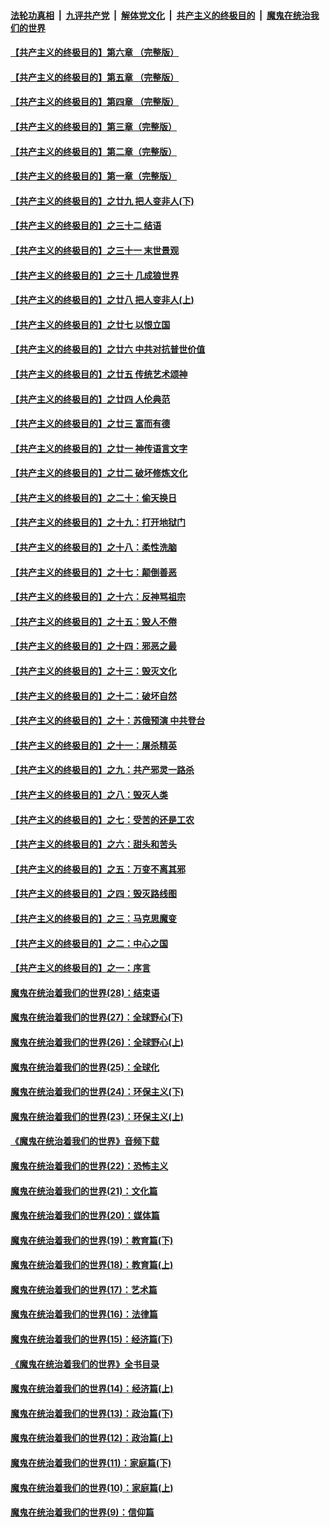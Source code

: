 ####  [法轮功真相](../../../../basic/blob/master/README.md?t=04220631) &nbsp;|&nbsp; [九评共产党](../../../../9ping.md/blob/master/README.md?t=04220631) &nbsp;|&nbsp; [解体党文化](../../../../jtdwh.md/blob/master/README.md?t=04220631)  &nbsp;|&nbsp; [共产主义的终极目的](../../../../gczydzjmd.md/blob/master/README.md?t=04220631) &nbsp;|&nbsp; [魔鬼在统治我们的世界](../../../../mgztzwmdsj.md/blob/master/README.md?t=04220631) 

#### [【共产主义的终极目的】第六章 （完整版）](../pages/nsc422/n11428913.md?t=04220631) 

#### [【共产主义的终极目的】第五章 （完整版）](../pages/nsc422/n11428912.md?t=04220631) 

#### [【共产主义的终极目的】第四章 （完整版）](../pages/nsc422/n11428907.md?t=04220631) 

#### [【共产主义的终极目的】第三章（完整版）](../pages/nsc422/n11428848.md?t=04220631) 

#### [【共产主义的终极目的】第二章（完整版）](../pages/nsc422/n11428831.md?t=04220631) 

#### [【共产主义的终极目的】第一章（完整版）](../pages/nsc422/n11417651.md?t=04220631) 

#### [【共产主义的终极目的】之廿九 把人变非人(下)](../pages/nsc422/n11344140.md?t=04220631) 

#### [【共产主义的终极目的】之三十二 结语](../pages/nsc422/n11360535.md?t=04220631) 

#### [【共产主义的终极目的】之三十一 末世景观](../pages/nsc422/n11351129.md?t=04220631) 

#### [【共产主义的终极目的】之三十 几成狼世界](../pages/nsc422/n11348280.md?t=04220631) 

#### [【共产主义的终极目的】之廿八 把人变非人(上)](../pages/nsc422/n11340492.md?t=04220631) 

#### [【共产主义的终极目的】之廿七 以恨立国](../pages/nsc422/n11336944.md?t=04220631) 

#### [【共产主义的终极目的】之廿六 中共对抗普世价值](../pages/nsc422/n11324785.md?t=04220631) 

#### [【共产主义的终极目的】之廿五 传统艺术颂神](../pages/nsc422/n11296396.md?t=04220631) 

#### [【共产主义的终极目的】之廿四 人伦典范](../pages/nsc422/n11296397.md?t=04220631) 

#### [【共产主义的终极目的】之廿三 富而有德](../pages/nsc422/n11283598.md?t=04220631) 

#### [【共产主义的终极目的】之廿一 神传语言文字](../pages/nsc422/n11263265.md?t=04220631) 

#### [【共产主义的终极目的】之廿二 破坏修炼文化](../pages/nsc422/n11245728.md?t=04220631) 

#### [【共产主义的终极目的】之二十：偷天换日](../pages/nsc422/n11238846.md?t=04220631) 

#### [【共产主义的终极目的】之十九：打开地狱门](../pages/nsc422/n11206376.md?t=04220631) 

#### [【共产主义的终极目的】之十八：柔性洗脑](../pages/nsc422/n11199994.md?t=04220631) 

#### [【共产主义的终极目的】之十七：颠倒善恶](../pages/nsc422/n11179782.md?t=04220631) 

#### [【共产主义的终极目的】之十六：反神骂祖宗](../pages/nsc422/n11166798.md?t=04220631) 

#### [【共产主义的终极目的】之十五：毁人不倦](../pages/nsc422/n11166792.md?t=04220631) 

#### [【共产主义的终极目的】之十四：邪恶之最](../pages/nsc422/n11150249.md?t=04220631) 

#### [【共产主义的终极目的】之十三：毁灭文化](../pages/nsc422/n11135227.md?t=04220631) 

#### [【共产主义的终极目的】之十二：破坏自然](../pages/nsc422/n11135214.md?t=04220631) 

#### [【共产主义的终极目的】之十：苏俄预演 中共登台](../pages/nsc422/n11118424.md?t=04220631) 

#### [【共产主义的终极目的】之十一：屠杀精英](../pages/nsc422/n11118442.md?t=04220631) 

#### [【共产主义的终极目的】之九：共产邪灵一路杀](../pages/nsc422/n11114139.md?t=04220631) 

#### [【共产主义的终极目的】之八：毁灭人类](../pages/nsc422/n11108503.md?t=04220631) 

#### [【共产主义的终极目的】之七：受苦的还是工农](../pages/nsc422/n11101809.md?t=04220631) 

#### [【共产主义的终极目的】之六：甜头和苦头](../pages/nsc422/n11096971.md?t=04220631) 

#### [【共产主义的终极目的】之五：万变不离其邪](../pages/nsc422/n11091285.md?t=04220631) 

#### [【共产主义的终极目的】之四：毁灭路线图](../pages/nsc422/n11086284.md?t=04220631) 

#### [【共产主义的终极目的】之三：马克思魔变](../pages/nsc422/n11061941.md?t=04220631) 

#### [【共产主义的终极目的】之二：中心之国](../pages/nsc422/n11047728.md?t=04220631) 

#### [【共产主义的终极目的】之一：序言](../pages/nsc422/n11086077.md?t=04220631) 

#### [魔鬼在统治着我们的世界(28)：结束语](../pages/nsc422/n10936246.md?t=04220631) 

#### [魔鬼在统治着我们的世界(27)：全球野心(下)](../pages/nsc422/n10928319.md?t=04220631) 

#### [魔鬼在统治着我们的世界(26)：全球野心(上)](../pages/nsc422/n10900318.md?t=04220631) 

#### [魔鬼在统治着我们的世界(25)：全球化](../pages/nsc422/n10788205.md?t=04220631) 

#### [魔鬼在统治着我们的世界(24)：环保主义(下)](../pages/nsc422/n10695307.md?t=04220631) 

#### [魔鬼在统治着我们的世界(23)：环保主义(上)](../pages/nsc422/n10688613.md?t=04220631) 

#### [《魔鬼在统治着我们的世界》音频下载](../pages/nsc422/n10635553.md?t=04220631) 

#### [魔鬼在统治着我们的世界(22)：恐怖主义](../pages/nsc422/n10614727.md?t=04220631) 

#### [魔鬼在统治着我们的世界(21)：文化篇](../pages/nsc422/n10597706.md?t=04220631) 

#### [魔鬼在统治着我们的世界(20)：媒体篇](../pages/nsc422/n10586579.md?t=04220631) 

#### [魔鬼在统治着我们的世界(19)：教育篇(下)](../pages/nsc422/n10564808.md?t=04220631) 

#### [魔鬼在统治着我们的世界(18)：教育篇(上)](../pages/nsc422/n10526970.md?t=04220631) 

#### [魔鬼在统治着我们的世界(17)：艺术篇](../pages/nsc422/n10499093.md?t=04220631) 

#### [魔鬼在统治着我们的世界(16)：法律篇](../pages/nsc422/n10485969.md?t=04220631) 

#### [魔鬼在统治着我们的世界(15)：经济篇(下)](../pages/nsc422/n10469975.md?t=04220631) 

#### [《魔鬼在统治着我们的世界》全书目录](../pages/nsc422/n10464261.md?t=04220631) 

#### [魔鬼在统治着我们的世界(14)：经济篇(上)](../pages/nsc422/n10457370.md?t=04220631) 

#### [魔鬼在统治着我们的世界(13)：政治篇(下)](../pages/nsc422/n10448270.md?t=04220631) 

#### [魔鬼在统治着我们的世界(12)：政治篇(上)](../pages/nsc422/n10444576.md?t=04220631) 

#### [魔鬼在统治着我们的世界(11)：家庭篇(下)](../pages/nsc422/n10440961.md?t=04220631) 

#### [魔鬼在统治着我们的世界(10)：家庭篇(上)](../pages/nsc422/n10435448.md?t=04220631) 

#### [魔鬼在统治着我们的世界(9)：信仰篇](../pages/nsc422/n10432159.md?t=04220631) 

